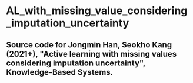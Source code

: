 # AL_with_missing_value_considering_imputation_uncertainty
## Source code for Jongmin Han, Seokho Kang (2021+), "Active learning with missing values considering imputation uncertainty", Knowledge-Based Systems.
